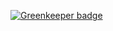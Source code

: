 
[![Greenkeeper badge](https://badges.greenkeeper.io/zanjs/deployer-next.svg)](https://greenkeeper.io/)
